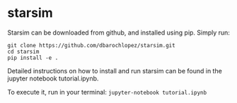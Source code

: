 # starsim

Starsim can be downloaded from github, and installed using pip. Simply run:

```
git clone https://github.com/dbarochlopez/starsim.git
cd starsim
pip install -e .
```

Detailed instructions on how to install and run starsim can be found in the jupyter notebook tutorial.ipynb.

To execute it, run in your terminal: `jupyter-notebook tutorial.ipynb`
